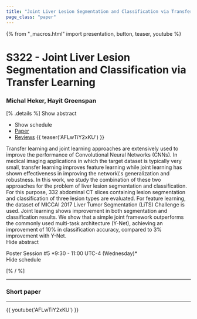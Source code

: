 ```yaml
---
title: "Joint Liver Lesion Segmentation and Classification via Transfer Learning"
page_class: "paper"
---
```


{% from "_macros.html" import presentation, button, teaser, youtube %}

# S322 - Joint Liver Lesion Segmentation and Classification via Transfer Learning

### Michal Heker, Hayit Greenspan

[% .details %]
<a class="toggle_visibility" data-selector=".abstract" data-level="3">Show abstract</a>
- <a class="toggle_visibility" data-selector=".schedule" data-level="3">Show schedule</a>
- <a href="https://openreview.net/pdf?id=8gSjgXg5U">Paper</a>
- <a href="https://openreview.net/forum?id=8gSjgXg5U">Reviews</a>
{{ teaser('AFLwTiY2xKU') }}

<p>
    <span class="abstract">
        Transfer learning and joint learning approaches are extensively used to improve the performance of Convolutional Neural Networks (CNNs). In medical imaging applications in which the target dataset is typically very small, transfer learning improves feature learning while joint learning has shown effectiveness in improving the network\'s generalization and robustness. In this work, we study the combination of these two approaches for the problem of liver lesion segmentation and classification.      For this purpose, 332 abdominal CT slices containing lesion segmentation and classification of three lesion types are evaluated. For feature learning, the dataset of MICCAI 2017 Liver Tumor Segmentation (LiTS) Challenge is used.      Joint learning shows improvement in both segmentation and classification results.      We show that a simple joint framework outperforms the commonly used multi-task architecture (Y-Net), achieving an improvement of 10% in classification accuracy, compared to 3% improvement with Y-Net.
        <br>
        <span class="actions"><a class="toggle_visibility" data-level="2">Hide abstract</a></span>
    </span>
</p>

<p>
    <span class="schedule">
        Poster Session #5 *9:30 - 11:00 UTC-4 (Wednesday)*
        <br>
        <span class="actions"><a class="toggle_visibility" data-level="2">Hide schedule</a></span>
    </span>
</p>

<!-- {{ button("Access paper channel", "https://chat.midl.io/channel/s322") }} -->
[% / %]

---

### Short paper

---

{{ youtube('AFLwTiY2xKU') }}